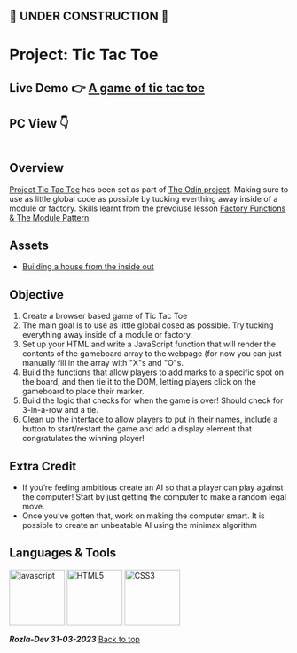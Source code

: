 ## 🚫 UNDER CONSTRUCTION 🚫

# Project: Tic Tac Toe

## Live Demo :point_right: <a href="">A game of tic tac toe</a>

## PC View :point_down:
<img>

## Overview

<a href="">Project Tic Tac Toe</a> has been set as part of <a href="https://www.theodinproject.com/">The Odin project</a>. Making sure to use as little global code as possible by tucking everthing away inside of a module or factory. Skills learnt from the prevoiuse lesson <a href="https://www.theodinproject.com/lessons/node-path-javascript-factory-functions-and-the-module-pattern">Factory Functions & The Module Pattern</a>.

## Assets

- <a href="https://www.ayweb.dev/blog/building-a-house-from-the-inside-out#restrictive">Building a house from the inside out</a> 

## Objective

1. Create a browser based game of Tic Tac Toe
2. The main goal is to use as little global cosed as possible. Try tucking everything away inside of a module or factory.
3. Set up your HTML and write a JavaScript function that will render the contents of the gameboard array to the webpage (for now you can just manually fill in the array with "X"s and "O"s.
4. Build the functions that allow players to add marks to a specific spot on the board, and then tie it to the DOM, letting players click on the gameboard to place their marker.
5. Build the logic that checks for when the game is over! Should check for 3-in-a-row and a tie.
6. Clean up the interface to allow players to put in their names, include a button to start/restart the game and add a display element that congratulates the winning player!

## Extra Credit

- If you’re feeling ambitious create an AI so that a player can play against the computer!
Start by just getting the computer to make a random legal move.
- Once you’ve gotten that, work on making the computer smart. It is possible to create an unbeatable AI using the minimax algorithm

## Languages & Tools

<img width="100" alt="javascript" src="https://cdn.jsdelivr.net/gh/devicons/devicon/icons/javascript/javascript-original.svg" /> <img width="100" alt="HTML5" src="https://cdn.jsdelivr.net/gh/devicons/devicon/icons/html5/html5-plain-wordmark.svg" /> <img width="100" alt="CSS3" src="https://cdn.jsdelivr.net/gh/devicons/devicon/icons/css3/css3-plain-wordmark.svg" />
          
          

***Rozla-Dev 31-03-2023***                    [Back to top](#project-tic-tac-toe)